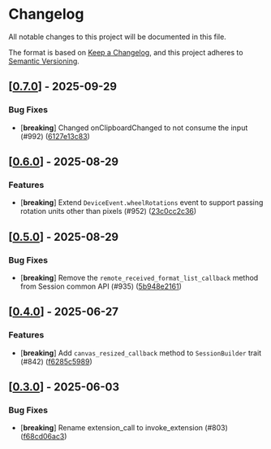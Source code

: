 # Changelog

All notable changes to this project will be documented in this file.

The format is based on [Keep a Changelog](https://keepachangelog.com/en/1.0.0/),
and this project adheres to [Semantic Versioning](https://semver.org/spec/v2.0.0.html).


## [[0.7.0](https://github.com/Devolutions/IronRDP/compare/iron-remote-desktop-v0.6.0...iron-remote-desktop-v0.7.0)] - 2025-09-29

### <!-- 4 -->Bug Fixes

- [**breaking**] Changed onClipboardChanged to not consume the input (#992) ([6127e13c83](https://github.com/Devolutions/IronRDP/commit/6127e13c836d06764d483b6b55188fd23a4314a2)) 

## [[0.6.0](https://github.com/Devolutions/IronRDP/compare/iron-remote-desktop-v0.5.0...iron-remote-desktop-v0.6.0)] - 2025-08-29

### <!-- 1 -->Features

- [**breaking**] Extend `DeviceEvent.wheelRotations` event to support passing rotation units other than pixels (#952) ([23c0cc2c36](https://github.com/Devolutions/IronRDP/commit/23c0cc2c365159d24330a89ec4015121b67bccb6)) 

## [[0.5.0](https://github.com/Devolutions/IronRDP/compare/iron-remote-desktop-v0.4.0...iron-remote-desktop-v0.5.0)] - 2025-08-29

### <!-- 4 -->Bug Fixes

- [**breaking**] Remove the `remote_received_format_list_callback` method from Session common API (#935) ([5b948e2161](https://github.com/Devolutions/IronRDP/commit/5b948e2161b08b13d32bdbb480b26c8fa44d42f7)) 

## [[0.4.0](https://github.com/Devolutions/IronRDP/compare/iron-remote-desktop-v0.3.0...iron-remote-desktop-v0.4.0)] - 2025-06-27

### <!-- 1 -->Features

- [**breaking**] Add `canvas_resized_callback` method to `SessionBuilder` trait (#842) ([f6285c5989](https://github.com/Devolutions/IronRDP/commit/f6285c598915c8afb07553c765648d85ac4140cb)) 

## [[0.3.0](https://github.com/Devolutions/IronRDP/compare/iron-remote-desktop-v0.2.0...iron-remote-desktop-v0.3.0)] - 2025-06-03

### <!-- 4 -->Bug Fixes

- [**breaking**] Rename extension_call to invoke_extension (#803) ([f68cd06ac3](https://github.com/Devolutions/IronRDP/commit/f68cd06ac3705608e6f2ac6bde684d9ae906ea53)) 


